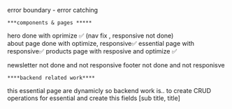 error boundary - error catching

    ***components & pages *****
hero done with oprimize ✅ (nav fix , responsive not done)   
about page done with optimize, responsive✅
essential page with responsive✅
products page with resposive and optimize ✅

newsletter not done and not responsive
footer not done and not responisve











    ****backend related work****

this essential page are dynamicly so backend work is.. to create CRUD operations for essential and create this fields [sub title, title]


